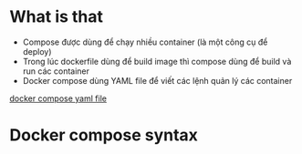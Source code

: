 # What is that
- Compose được dùng để chạy nhiều container (là một công cụ để deploy)
- Trong lúc dockerfile dùng để build image thì compose dùng để build và run các container
- Docker compose dùng YAML file để viết các lệnh quản lý các container

[docker compose yaml file](https://github.com/docker/awesome-compose/blob/master/flask/compose.yaml)

# Docker compose syntax